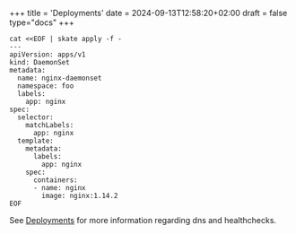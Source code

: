 +++
title = 'Deployments'
date = 2024-09-13T12:58:20+02:00
draft = false
type="docs"
+++


```shell
cat <<EOF | skate apply -f -
---
apiVersion: apps/v1
kind: DaemonSet
metadata:
  name: nginx-daemonset
  namespace: foo
  labels:
    app: nginx
spec:
  selector:
    matchLabels:
      app: nginx
  template:
    metadata:
      labels:
        app: nginx
    spec:
      containers:
      - name: nginx
        image: nginx:1.14.2
EOF
```

See [Deployments](/docs/components/deployments) for more information regarding dns and healthchecks.

